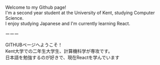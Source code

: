 Welcome to my Github page!<br>
I'm a second year student at the University of Kent, studying Computer Science.<br>
I enjoy studying Japanese and I'm currently learning React.<br>

ーーー

GITHUBページへようこそ！<br>
Kent大学での二年生大学生、計算機科学が専攻です。<br>
日本語を勉強するのが好きで、現在Reactを学んでいます 


<!---
jamesgeer/jamesgeer is a ✨ special ✨ repository because its `README.md` (this file) appears on your GitHub profile.
You can click the Preview link to take a look at your changes.
--->
